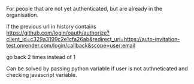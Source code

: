 For people that are not yet authenticated, but are already in the organisation.

if the previous url in history contains  
https://github.com/login/oauth/authorize?client_id=c329a3199c2e1cfa26ab&redirect_uri=https://auto-invitation-test.onrender.com/login/callback&scope=user:email

go back 2 times instead of 1


Can be solved by passing python variable if user is not authneticated and checking javascript variable.
